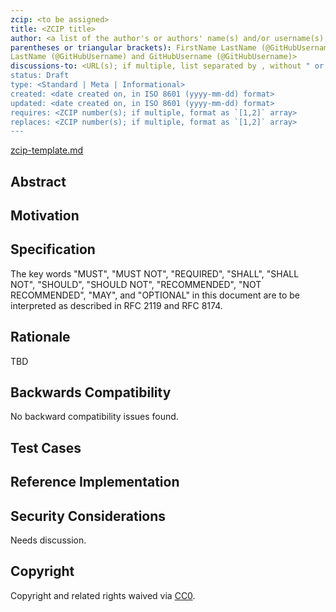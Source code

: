 ```yaml
---
zcip: <to be assigned>
title: <ZCIP title>
author: <a list of the author's or authors' name(s) and/or username(s), or name(s) and email(s), e.g. (use with the
parentheses or triangular brackets): FirstName LastName (@GitHubUsername), FirstName LastName <foo@bar.com>, FirstName
LastName (@GitHubUsername) and GitHubUsername (@GitHubUsername)>
discussions-to: <URL(s); if multiple, list separated by , without " or []>
status: Draft
type: <Standard | Meta | Informational>
created: <date created on, in ISO 8601 (yyyy-mm-dd) format>
updated: <date created on, in ISO 8601 (yyyy-mm-dd) format>
requires: <ZCIP number(s); if multiple, format as `[1,2]` array>
replaces: <ZCIP number(s); if multiple, format as `[1,2]` array>
---
```



<!--PROPOSE A NEW ZCIP-->
[zcip-template.md](zcip-template.md)
<!--NOTE: 
You can leave these HTML comments in your ZCIP and delete the visible text guides, they will not appear and may be helpful to refer to if you edit your ZCIP again.-->

<!-- STEPS TO SUBMIT A ZCIP:
1. Complete the header above.
2. Fill in as much content as is appropriate for the status of your ZCIP.-->

<!--ADDITIONAL INSTRUCTIONS FOR HEADER SECTION ABOVE-->

## Abstract

<!--
  The Abstract is a multi-sentence (short paragraph) technical summary. This should be a very terse and human-readable version of the specification section. Someone should be able to read only the abstract to get the gist of what this specification does.

  TODO: Remove this comment before submitting
-->

## Motivation

<!--
  This section is optional.

  The motivation section should include a description of any nontrivial problems the ZCIP solves. It should not describe how the ZCIP solves those problems, unless it is not immediately obvious. It should not describe why the ZCIP should be made into a standard, unless it is not immediately obvious.

  With a few exceptions, external links are not allowed. If you feel that a particular resource would demonstrate a compelling case for your ZCIP, then save it as a printer-friendly PDF, put it in the assets folder, and link to that copy.

  TODO: Remove this comment before submitting
-->

## Specification

<!--
  The Specification section should describe the syntax and semantics of any new feature. The specification should be detailed enough to allow competing, interoperable implementations for any of the current Ethereum platforms (besu, erigon, ethereumjs, go-ethereum, nethermind, or others).

  It is recommended to follow RFC 2119 and RFC 8170. Do not remove the key word definitions if RFC 2119 and RFC 8170 are followed.

  TODO: Remove this comment before submitting
-->

The key words "MUST", "MUST NOT", "REQUIRED", "SHALL", "SHALL NOT", "SHOULD", "SHOULD NOT", "RECOMMENDED", "NOT
RECOMMENDED", "MAY", and "OPTIONAL" in this document are to be interpreted as described in RFC 2119 and RFC 8174.

## Rationale

<!--
  The rationale fleshes out the specification by describing what motivated the design and why particular design decisions were made. It should describe alternate designs that were considered and related work, e.g. how the feature is supported in other languages.

  The current placeholder is acceptable for a draft.

  TODO: Remove this comment before submitting
-->

TBD

## Backwards Compatibility

<!--

  This section is optional.

  All ZCIPs that introduce backwards incompatibilities must include a section describing these incompatibilities and their severity. The ZCIP must explain how the author proposes to deal with these incompatibilities. ZCIP submissions without a sufficient backwards compatibility treatise may be rejected outright.

  The current placeholder is acceptable for a draft.

  TODO: Remove this comment before submitting
-->

No backward compatibility issues found.

## Test Cases

<!--
  This section is optional for non-Core ZCIPs.

  The Test Cases section should include expected input/output pairs, but may include a succinct set of executable tests. It should not include project build files. No new requirements may be be introduced here (meaning an implementation following only the Specification section should pass all tests here.)
  If the test suite is too large to reasonably be included inline, then consider adding it as one or more files in `../assets/zcip-####/`. External links will not be allowed

  TODO: Remove this comment before submitting
-->

## Reference Implementation

<!--
  This section is optional.

  The Reference Implementation section should include a minimal implementation that assists in understanding or implementing this specification. It should not include project build files. The reference implementation is not a replacement for the Specification section, and the proposal should still be understandable without it.
  If the reference implementation is too large to reasonably be included inline, then consider adding it as one or more files in `../assets/zcip-####/`. External links will not be allowed.

  TODO: Remove this comment before submitting
-->

## Security Considerations

<!--
  All ZCIPs must contain a section that discusses the security implications/considerations
  relevant to the proposed change. Include information that might be important for security 
  discussions, surfaces risks and can be used throughout the life cycle of the proposal. 
  E.g. include security-relevant design decisions, concerns, important discussions, 
  implementation-specific guidance and pitfalls, an outline of threats and risks and how they
  are being addressed. ZCIP submissions missing the "Security Considerations" section will be
  rejected. An ZCIP cannot proceed to status "Final" without a Security Considerations
  discussion deemed sufficient by the reviewers.

  TODO: Remove this comment before submitting

-->

Needs discussion.

## Copyright

Copyright and related rights waived via [CC0](../assets/LICENSE-CC0.md).
